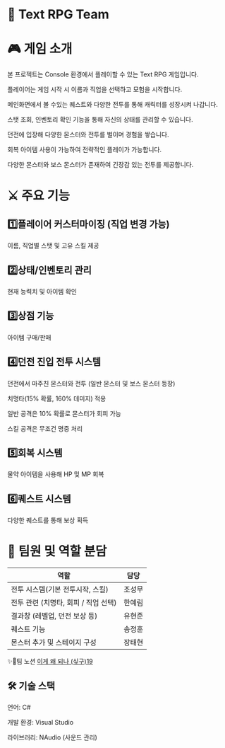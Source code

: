 
<h1> 📄 Text RPG Team </h1>

</div>

# 🎮 게임 소개

본 프로젝트는 Console 환경에서 플레이할 수 있는 Text RPG 게임입니다.

플레이어는 게임 시작 시 이름과 직업을 선택하고 모험을 시작합니다.

메인화면에서 볼 수있는 퀘스트와 다양한 전투를 통해 캐릭터를 성장시켜 나갑니다.

스탯 조회, 인벤토리 확인 기능을 통해 자신의 상태를 관리할 수 있습니다.

던전에 입장해 다양한 몬스터와 전투를 벌이며 경험을 쌓습니다.

회복 아이템 사용이 가능하여 전략적인 플레이가 가능합니다.

다양한 몬스터와 보스 몬스터가 존재하여 긴장감 있는 전투를 제공합니다.


# ⚔️ 주요 기능

 ## 1️⃣플레이어 커스터마이징 (직업 변경 가능)
이름, 직업별 스탯 및 고유 스킬 제공

 ## 2️⃣상태/인벤토리 관리
현재 능력치 및 아이템 확인

## 3️⃣상점 기능
아이템 구매/판매

## 4️⃣던전 진입 전투 시스템
던전에서 마주친 몬스터와 전투 (일반 몬스터 및 보스 몬스터 등장)

치명타(15% 확률, 160% 데미지) 적용

일반 공격은 10% 확률로 몬스터가 회피 가능

스킬 공격은 무조건 명중 처리

## 5️⃣회복 시스템
물약 아이템을 사용해 HP 및 MP 회복

## 6️⃣퀘스트 시스템
다양한 퀘스트를 통해 보상 획득


# 👥 팀원 및 역할 분담

 | 역할 | 담당 |  
|------|------|  
| 전투 시스템(기본 전투시작, 스킬) |조성무|
| 전투 관련 (치명타, 회피 / 직업 선택) |한예림|
| 결과창 (레벨업, 던전 보상 등) |유현준|
| 퀘스트 기능 |송정훈|
| 몬스터 추가 및 스테이지 구성 |장태현|

✨👀팀 노션 [이게 왜 되나 (싶구)19](https://www.notion.so/teamsparta/19-1d52dc3ef5148032970efcf8fffd8185)

## 🛠 기술 스택

언어: C#

개발 환경: Visual Studio

라이브러리: NAudio (사운드 관리)
